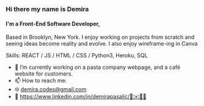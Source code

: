 


### Hi there my name is Demira
#### I'm a Front-End Software Developer,
Based in Brooklyn, New York. 
I enjoy working on projects from scratch and seeing ideas become reality and evolve. 
I also enjoy wireframe-ing in Canva 

Skills: REACT / JS / HTML / CSS / Python3, Heroku, SQL

- 🔭 I’m currently working on a pasta company webpage, and a café website for customers. 
- 📫 How to reach me:
- 🌐 demira.codes@gmail.com 
- 🔎 https://www.linkedin.com/in/demirapasalic/🔎✉️🤭🐜
  



  



